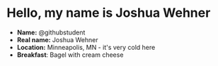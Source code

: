 # Hello, my name is Joshua Wehner

* **Name:** @githubstudent
* **Real name:** Joshua Wehner
* **Location:** Minneapolis, MN - it's very cold here
* **Breakfast**: Bagel with cream cheese
